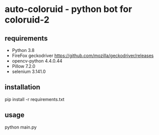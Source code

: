 # auto-coloruid - python bot for coloruid-2

## requirements
* Python 3.8 
* FireFox geckodriver https://github.com/mozilla/geckodriver/releases
* opencv-python 4.4.0.44
* Pillow 7.2.0
* selenium 3.141.0
## installation
pip install -r requirements.txt
## usage
python main.py
